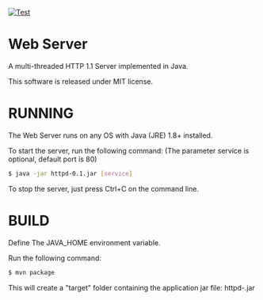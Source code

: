 [![Test](https://github.com/youpong/httpd/actions/workflows/test.yml/badge.svg)](https://github.com/youpong/httpd/actions/workflows/test.yml)

Web Server
==========

A multi-threaded HTTP 1.1 Server implemented in Java.

This software is released under MIT license.


RUNNING
=======

The Web Server runs on any OS with Java (JRE) 1.8+ installed.

To start the server, run the following command:
(The parameter service is optional, default port is 80)

```bash
$ java -jar httpd-0.1.jar [service]
```

To stop the server, just press Ctrl+C on the command line.


BUILD
=====

Define The JAVA_HOME environment variable.

Run the following command:

```bash
$ mvn package
```

This will create a "target" folder containing the application jar file:
httpd-<version>.jar
